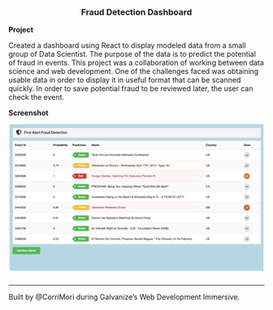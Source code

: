 <h3 align="center">Fraud Detection Dashboard</h3>

**Project**

Created a dashboard using React to display modeled data from a small group of Data Scientist. The purpose of the data is to predict the potential of fraud in events. This project was a collaboration of working between data science and web development. One of the challenges faced was obtaining usable data in order to display it in useful format that can be scanned quickly. In order to save potential fraud to be reviewed later, the user can check the event.

**Screenshot**

<div align="center" style="margin-bottom: 25px"><img width='500px' alt="dashboard screenshot" src="public/fraudAlert.png"/></div>

<!-- deployed -->
<!-- <p align="center"><a href=""></a></p> -->

---

Built by @CorriMori during Galvanize’s Web Development Immersive.
